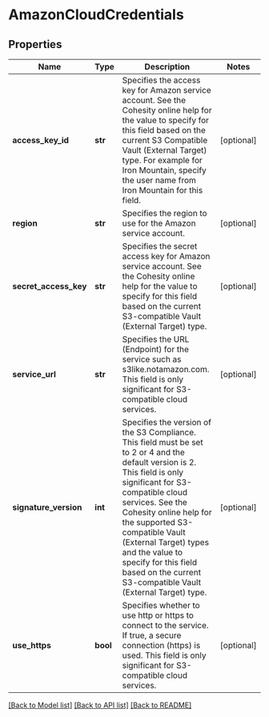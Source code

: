 # AmazonCloudCredentials

## Properties
Name | Type | Description | Notes
------------ | ------------- | ------------- | -------------
**access_key_id** | **str** | Specifies the access key for Amazon service account. See the Cohesity online help for the value to specify for this field based on the current S3 Compatible Vault (External Target) type. For example for Iron Mountain, specify the user name from Iron Mountain for this field. | [optional] 
**region** | **str** | Specifies the region to use for the Amazon service account. | [optional] 
**secret_access_key** | **str** | Specifies the secret access key for Amazon service account. See the Cohesity online help for the value to specify for this field based on the current S3-compatible Vault (External Target) type. | [optional] 
**service_url** | **str** | Specifies the URL (Endpoint) for the service such as s3like.notamazon.com. This field is only significant for S3-compatible cloud services. | [optional] 
**signature_version** | **int** | Specifies the version of the S3 Compliance. This field must be set to 2 or 4 and the default version is 2. This field is only significant for S3-compatible cloud services. See the Cohesity online help for the supported S3-compatible Vault (External Target) types and the value to specify for this field based on the current S3-compatible Vault (External Target) type. | [optional] 
**use_https** | **bool** | Specifies whether to use http or https to connect to the service. If true, a secure connection (https) is used. This field is only significant for S3-compatible cloud services. | [optional] 

[[Back to Model list]](../README.md#documentation-for-models) [[Back to API list]](../README.md#documentation-for-api-endpoints) [[Back to README]](../README.md)


